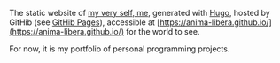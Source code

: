 
The static website of [my very self, me](https://github.com/anima-libera), generated with [Hugo](https://gohugo.io/), hosted by GitHib (see [GitHib Pages](https://pages.github.com/)), accessible at [https://anima-libera.github.io/](https://anima-libera.github.io/) for the world to see.

For now, it is my portfolio of personal programming projects.
